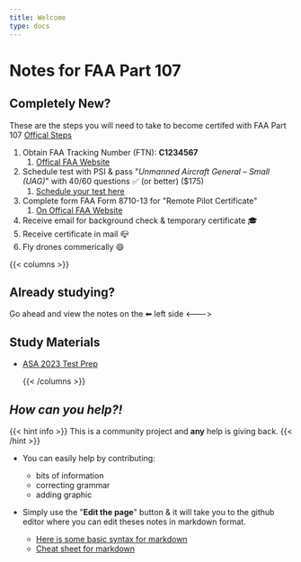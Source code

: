 ```yaml
---
title: Welcome
type: docs
---
```


# Notes for FAA Part 107

## Completely New?

These are the steps you will need to take to become certifed with FAA Part 107
[Offical Steps](https://www.faa.gov/uas/commercial_operators/become_a_drone_pilot)

1. Obtain FAA Tracking Number (FTN): **C1234567**
   1. [Offical FAA Website](https://iacra.faa.gov/)
2. Schedule test with PSI & pass "_Unmanned Aircraft General – Small (UAG)_" with 40/60 questions ✅ (or better) ($175)
   1. [Schedule your test here](https://faa.psiexams.com/faa/login)
3. Complete form FAA Form 8710-13 for "Remote Pilot Certificate"
   1. [On Offical FAA Website](https://iacra.faa.gov)
4. Receive email for background check & temporary certificate 🎓
5. Receive certificate in mail 📪
6. Fly drones commerically 😄

{{< columns >}}

## Already studying?

Go ahead and view the notes on the ⬅ left side
<--->

## Study Materials

- [ASA 2023 Test Prep](https://www.amazon.com/2023-Remote-Pilot-Test-Prep/dp/164425249X)

  {{< /columns >}}

## **_How can you help?!_**

{{< hint info >}}
This is a community project and **any** help is giving back.
{{< /hint >}}

- You can easily help by contributing:

  - bits of information
  - correcting grammar
  - adding graphic

- Simply use the "**Edit the page**" button & it will take you to the github editor where you can edit theses notes in markdown format.
  - [Here is some basic syntax for markdown](https://www.markdownguide.org/basic-syntax)
  - [Cheat sheet for markdown](https://www.markdownguide.org/cheat-sheet/)
